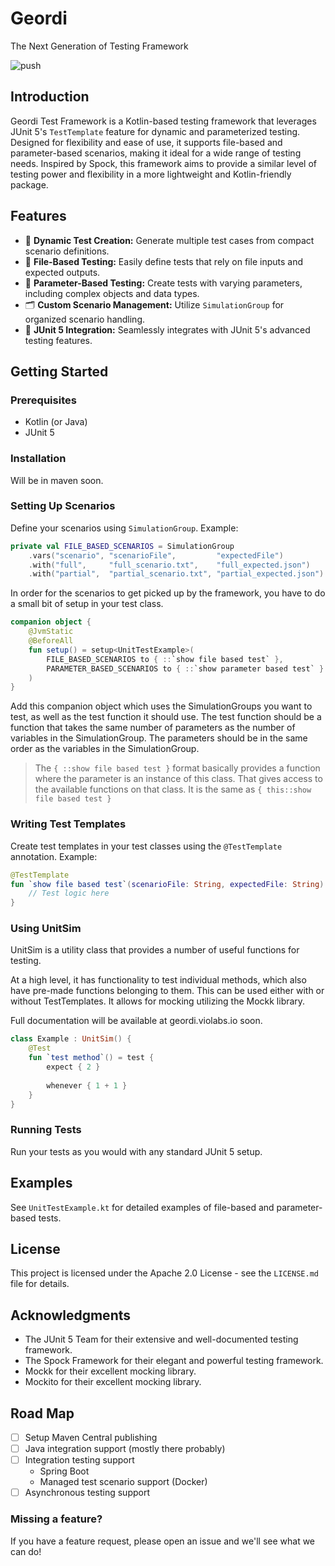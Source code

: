 # Geordi
The Next Generation of Testing Framework

![push](https://github.com/violabs/geordi/actions/workflows/push.yml/badge.svg?branch=main)

## Introduction
Geordi Test Framework is a Kotlin-based testing framework that leverages JUnit 5's `TestTemplate` 
feature for dynamic and parameterized testing. Designed for flexibility and ease of use, it supports file-based and 
parameter-based scenarios, making it ideal for a wide range of testing needs. Inspired by Spock, this framework
aims to provide a similar level of testing power and flexibility in a more lightweight and Kotlin-friendly package.

## Features
- 🚀 **Dynamic Test Creation:** Generate multiple test cases from compact scenario definitions.
- 📁 **File-Based Testing:** Easily define tests that rely on file inputs and expected outputs.
- 🔢 **Parameter-Based Testing:** Create tests with varying parameters, including complex objects and data types.
- 🗂️ **Custom Scenario Management:** Utilize `SimulationGroup` for organized scenario handling.
- 🧪 **JUnit 5 Integration:** Seamlessly integrates with JUnit 5's advanced testing features.

## Getting Started

### Prerequisites
- Kotlin (or Java)
- JUnit 5

### Installation
Will be in maven soon.

### Setting Up Scenarios
Define your scenarios using `SimulationGroup`. Example:
```kotlin
private val FILE_BASED_SCENARIOS = SimulationGroup
    .vars("scenario", "scenarioFile",         "expectedFile")
    .with("full",     "full_scenario.txt",    "full_expected.json")
    .with("partial",  "partial_scenario.txt", "partial_expected.json")
```

In order for the scenarios to get picked up by the framework, you have to do a small bit of setup in your test class.

```kotlin
companion object {
    @JvmStatic
    @BeforeAll
    fun setup() = setup<UnitTestExample>(
        FILE_BASED_SCENARIOS to { ::`show file based test` },
        PARAMETER_BASED_SCENARIOS to { ::`show parameter based test` }
    )
}
```
Add this companion object which uses the SimulationGroups you want to test, as well as the test function
it should use. The test function should be a function that takes the same number of parameters as the number of
variables in the SimulationGroup. The parameters should be in the same order as the variables in the SimulationGroup.

> The `{ ::show file based test }` format basically provides a function where the parameter is an instance
> of this class. That gives access to the available functions on that class. It is the same as 
> `{ this::show file based test }`

### Writing Test Templates
Create test templates in your test classes using the `@TestTemplate` annotation. Example:
```kotlin
@TestTemplate
fun `show file based test`(scenarioFile: String, expectedFile: String) {
    // Test logic here
}
```

### Using UnitSim
UnitSim is a utility class that provides a number of useful functions for testing.

At a high level, it has functionality to test individual methods, which also have pre-made
functions belonging to them. This can be used either with or without TestTemplates. It allows for mocking
utilizing the Mockk library.

Full documentation will be available at geordi.violabs.io soon.

```kotlin
class Example : UnitSim() {
    @Test
    fun `test method`() = test {
        expect { 2 }
      
        whenever { 1 + 1 }
    }
}
```

### Running Tests
Run your tests as you would with any standard JUnit 5 setup.

## Examples
See `UnitTestExample.kt` for detailed examples of file-based and parameter-based tests.

## License
This project is licensed under the Apache 2.0 License - see the `LICENSE.md` file for details.

## Acknowledgments
- The JUnit 5 Team for their extensive and well-documented testing framework.
- The Spock Framework for their elegant and powerful testing framework.
- Mockk for their excellent mocking library.
- Mockito for their excellent mocking library.

## Road Map

- [ ] Setup Maven Central publishing
- [ ] Java integration support (mostly there probably)
- [ ] Integration testing support
  - Spring Boot
  - Managed test scenario support (Docker)
- [ ] Asynchronous testing support

### Missing a feature?

If you have a feature request, please open an issue and we'll see what we can do!